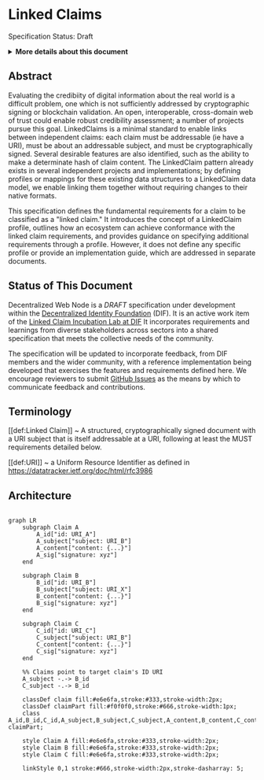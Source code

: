 # Linked Claims

Specification Status: Draft

<details>

<style>
dl {
  margin: 1em 0;
}
summary {
  font-weight: bold;
}
dt {
  font-weight: bold;
}
dd {
  margin-left: 2em;
}
</style>

  <summary>More details about this document</summary>
  <dt>Companion Paper:</dt>
  <dd><a href="#">Addressability is The Missing Link (in the Web of Trust)</a></dd>

  <dt>Editors:</dt>
  <dd>Golda Velez</dd>
  <dd>Andor Kesselman</dd>
  <dd>(add here as people contribute)</dd>
  
  <dt>Authors:</dt>
  <dd>Golda Velez</dd>
  <dd>Agnes Koinange</dd>
  <dd>Phil Long</dd>
  <dd>(add here as people contribute!)</dd>
  
  <dt>Feedback:</dt>
  <dd><a href="https://github.com/org/repo">GitHub Issues</a></dd>
  
  <dt>Related Documents:</dt>
  <dd><a href="#">tbd</a></dd>
</dl>

</details>

## Abstract

Evaluating the credibiity of digital information about the real world is a difficult problem, one which is not sufficiently addressed by cryptographic signing or blockchain validation.  An open, interoperable, cross-domain web of trust could enable robust credibility assessment; a number of projects pursue this goal.  LinkedClaims is a minimal standard to enable links between independent claims: each claim must be addressable (ie have a URI), must be about an addressable subject, and must be cryptographically signed.  Several desirable features are also identified, such as the ability to make a determinate hash of claim content.  The LinkedClaim pattern already exists in several independent projects and implementations; by defining profiles or mappings for these existing data structures to a LinkedClaim data model, we enable linking them together without requiring changes to their native formats.

This specification defines the fundamental requirements for a claim to be classified as a "linked claim." It introduces the concept of a LinkedClaim profile, outlines how an ecosystem can achieve conformance with the linked claim requirements, and provides guidance on specifying additional requirements through a profile. However, it does not define any specific profile or provide an implementation guide, which are addressed in separate documents.

## Status of This Document

Decentralized Web Node is a _DRAFT_ specification under development within the [Decentralized Identity Foundation](https://identity.foundation) (DIF). It is an active work item of the [Linked Claim Incubation Lab at DIF](https://github.com/decentralized-identity/labs/blob/main/proposals/linked_claims/001_proposal.md)  It incorporates requirements and learnings from diverse stakeholders across sectors into a shared specification that meets the collective needs of the community.

The specification will be updated to incorporate feedback, from DIF members and the wider community, with a reference implementation being developed that exercises the features and requirements defined here. We encourage reviewers to submit [GitHub Issues](https://github.com/decentralized-identity/labs-linkedclaims/issues) as the means by which to communicate feedback and contributions.

## Terminology

[[def:Linked Claim]] ~ A structured, cryptographically signed document with a URI subject that is itself addressable at a URI, following at least the MUST requirements detailed below.

[[def:URI]] ~ a Uniform Resource Identifier as defined in https://datatracker.ietf.org/doc/html/rfc3986

## Architecture

```mermaid

graph LR
    subgraph Claim A
        A_id["id: URI_A"]
        A_subject["subject: URI_B"]
        A_content["content: {...}"]
        A_sig["signature: xyz"]
    end
    
    subgraph Claim B
        B_id["id: URI_B"]
        B_subject["subject: URI_X"]
        B_content["content: {...}"]
        B_sig["signature: xyz"]
    end
    
    subgraph Claim C
        C_id["id: URI_C"]
        C_subject["subject: URI_B"]
        C_content["content: {...}"]
        C_sig["signature: xyz"]
    end

    %% Claims point to target claim's ID URI
    A_subject -.-> B_id
    C_subject -.-> B_id
    
    classDef claim fill:#e6e6fa,stroke:#333,stroke-width:2px;
    classDef claimPart fill:#f0f0f0,stroke:#666,stroke-width:1px;
    class A_id,B_id,C_id,A_subject,B_subject,C_subject,A_content,B_content,C_content,A_sig,B_sig,C_sig claimPart;
    
    style Claim A fill:#e6e6fa,stroke:#333,stroke-width:2px;
    style Claim B fill:#e6e6fa,stroke:#333,stroke-width:2px;
    style Claim C fill:#e6e6fa,stroke:#333,stroke-width:2px;

    linkStyle 0,1 stroke:#666,stroke-width:2px,stroke-dasharray: 5;
```



